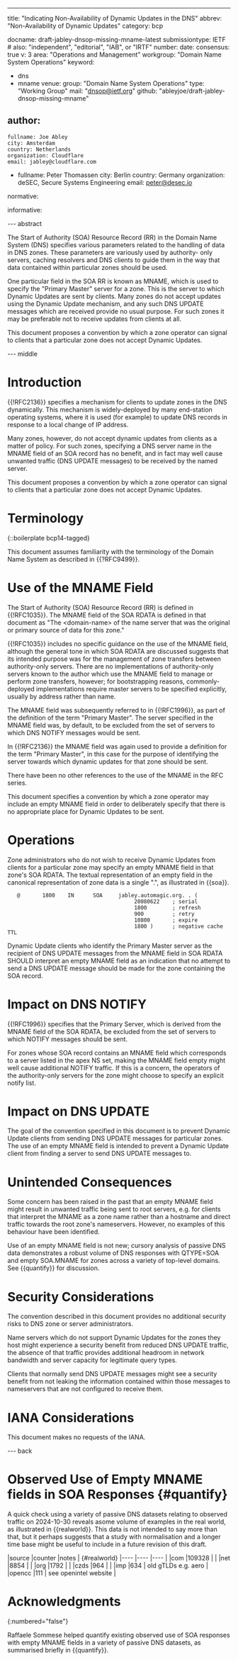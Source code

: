 ---

title: "Indicating Non-Availability of Dynamic Updates in the DNS"
abbrev: "Non-Availability of Dynamic Updates"
category: bcp

docname: draft-jabley-dnsop-missing-mname-latest
submissiontype: IETF  # also: "independent", "editorial", "IAB", or "IRTF"
number:
date:
consensus: true
v: 3
area: "Operations and Management"
workgroup: "Domain Name System Operations"
keyword:
 - dns
 - mname
venue:
  group: "Domain Name System Operations"
  type: "Working Group"
  mail: "dnsop@ietf.org"
  github: "ableyjoe/draft-jabley-dnsop-missing-mname"

author:
 -
    fullname: Joe Abley
    city: Amsterdam
    country: Netherlands
    organization: Cloudflare
    email: jabley@cloudflare.com
 -
    fullname: Peter Thomassen
    city: Berlin
    country: Germany
    organization: deSEC, Secure Systems Engineering
    email: peter@desec.io

normative:

informative:

--- abstract

The Start of Authority (SOA) Resource Record (RR) in the Domain
Name System (DNS) specifies various parameters related to the
handling of data in DNS zones.  These parameters are variously used
by authority- only servers, caching resolvers and DNS clients to
guide them in the way that data contained within particular zones
should be used.

One particular field in the SOA RR is known as MNAME, which is used
to specify the "Primary Master" server for a zone.  This is the
server to which Dynamic Updates are sent by clients.  Many zones
do not accept updates using the Dynamic Update mechanism, and any
such DNS UPDATE messages which are received provide no usual purpose.
For such zones it may be preferable not to receive updates from
clients at all.

This document proposes a convention by which a zone operator can
signal to clients that a particular zone does not accept Dynamic
Updates.

--- middle

# Introduction

{{!RFC2136}} specifies a mechanism for clients to update zones in
the DNS dynamically.  This mechanism is widely-deployed by many
end-station operating systems, where it is used (for example) to
update DNS records in response to a local change of IP address.

Many zones, however, do not accept dynamic updates from clients as
a matter of policy.  For such zones, specifying a DNS server name
in the MNAME field of an SOA record has no benefit, and in fact may
well cause unwanted traffic (DNS UPDATE messages) to be received
by the named server.

This document proposes a convention by which a zone operator can
signal to clients that a particular zone does not accept Dynamic
Updates.

# Terminology

{::boilerplate bcp14-tagged}

This document assumes familiarity with the terminology of the Domain
Name System as described in {{?RFC9499}}.

# Use of the MNAME Field

The Start of Authority (SOA) Resource Record (RR) is defined in
{{!RFC1035}}.  The MNAME field of the SOA RDATA is defined in that
document as "The &lt;domain-name&gt; of the name server that was
the original or primary source of data for this zone."

{{!RFC1035}} includes no specific guidance on the use of the MNAME
field, although the general tone in which SOA RDATA are discussed
suggests that its intended purpose was for the management of zone
transfers between authority-only servers.  There are no implementations
of authority-only servers known to the author which use the MNAME
field to manage or perform zone transfers, however; for bootstrapping
reasons, commonly-deployed implementations require master servers
to be specified explicitly, usually by address rather than name.

The MNAME field was subsequently referred to in {{!RFC1996}}, as
part of the definition of the term "Primary Master".  The server
specified in the MNAME field was, by default, to be excluded from
the set of servers to which DNS NOTIFY messages would be sent.

In {{!RFC2136}} the MNAME field was again used to provide a definition
for the term "Primary Master", in this case for the purpose of
identifying the server towards which dynamic updates for that zone
should be sent.

There have been no other references to the use of the MNAME in the
RFC series.

This document specifies a convention by which a zone operator may
include an empty MNAME field in order to deliberately specify that
there is no appropriate place for Dynamic Updates to be sent.

# Operations

Zone administrators who do not wish to receive Dynamic Updates from
clients for a particular zone may specify an empty MNAME field in
that zone's SOA RDATA.  The textual representation of an empty field
in the canonical representation of zone data is a single ".", as
illustrated in {{soa}}.

~~~ ascii-art {#soa}
   @       1800    IN      SOA     jabley.automagic.org. . (
                                        20080622    ; serial
                                        1800        ; refresh
                                        900         ; retry
                                        10800       ; expire
                                        1800 )      ; negative cache TTL
~~~

Dynamic Update clients who identify the Primary Master server as
the recipient of DNS UPDATE messages from the MNAME field in SOA
RDATA SHOULD interpret an empty MNAME field as an indication that
no attempt to send a DNS UPDATE message should be made for the zone
containing the SOA record.

# Impact on DNS NOTIFY

{{!RFC1996}} specifies that the Primary Server, which is derived
from the MNAME field of the SOA RDATA, be excluded from the set of
servers to which NOTIFY messages should be sent.

For zones whose SOA record contains an MNAME field which corresponds
to a server listed in the apex NS set, making the MNAME field empty
might well cause additional NOTIFY traffic.  If this is a concern,
the operators of the authority-only servers for the zone might
choose to specify an explicit notify list.

# Impact on DNS UPDATE

The goal of the convention specified in this document is to prevent
Dynamic Update clients from sending DNS UPDATE messages for particular
zones.  The use of an empty MNAME field is intended to prevent a
Dynamic Update client from finding a server to send DNS UPDATE
messages to.

# Unintended Consequences

Some concern has been raised in the past that an empty MNAME field
might result in unwanted traffic being sent to root servers, e.g.
for clients that interpret the MNAME as a zone name rather than a
hostname and direct traffic towards the root zone's nameservers.
However, no examples of this behaviour have been identified.

Use of an empty MNAME field is not new; cursory analysis of passive
DNS data demonstrates a robust volume of DNS responses with QTYPE=SOA
and empty SOA.MNAME for zones across a variety of top-level domains.
See {{quantify}} for discussion.

# Security Considerations

The convention described in this document provides no additional
security risks to DNS zone or server administrators.

Name servers which do not support Dynamic Updates for the zones
they host might experience a security benefit from reduced DNS
UPDATE traffic, the absence of that traffic provides additional
headroom in network bandwidth and server capacity for legitimate
query types.

Clients that normally send DNS UPDATE messages might see a security
benefit from not leaking the information contained within those
messages to nameservers that are not configured to receive them.

# IANA Considerations

This document makes no requests of the IANA.

--- back

# Observed Use of Empty MNAME fields in SOA Responses {#quantify}

A quick check using a variety of passive DNS datasets relating to
observed traffic on 2024-10-30 reveals asome volume of examples in
the real world, as illustrated in {{realworld}}. This data is not
intended to say more than that, but it perhaps suggests that a study
with normalisation and a longer time base might be useful to include
in a future revision of this draft.

|source  |counter |notes                   | {#realworld}
|----    |----    |----                    |
|com     |109328  |                        |
|net     |8854    |                        |
|org     |1792    |                        |
|czds    |964     |                        |
|imp     |634     | old gTLDs e.g. aero    |
|opencc  |111     | see openintel website  |


# Acknowledgments
{:numbered="false"}

Raffaele Sommese helped quantify existing observed use of SOA
responses with empty MNAME fields in a variety of passive DNS
datasets, as summarised briefly in {{quantify}}.
